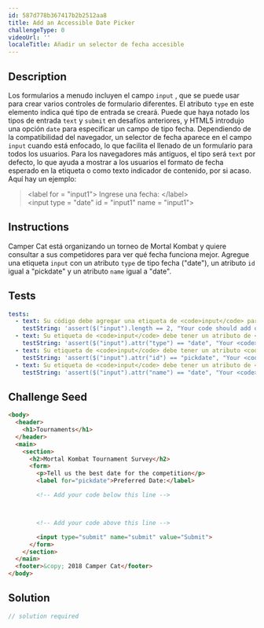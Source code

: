 ```yaml
---
id: 587d778b367417b2b2512aa8
title: Add an Accessible Date Picker
challengeType: 0
videoUrl: ''
localeTitle: Añadir un selector de fecha accesible
---
```


## Description
<section id="description"> Los formularios a menudo incluyen el campo <code>input</code> , que se puede usar para crear varios controles de formulario diferentes. El atributo <code>type</code> en este elemento indica qué tipo de entrada se creará. Puede que haya notado los tipos de entrada <code>text</code> y <code>submit</code> en desafíos anteriores, y HTML5 introdujo una opción <code>date</code> para especificar un campo de tipo fecha. Dependiendo de la compatibilidad del navegador, un selector de fecha aparece en el campo <code>input</code> cuando está enfocado, lo que facilita el llenado de un formulario para todos los usuarios. Para los navegadores más antiguos, el tipo será <code>text</code> por defecto, lo que ayuda a mostrar a los usuarios el formato de fecha esperado en la etiqueta o como texto indicador de contenido, por si acaso. Aquí hay un ejemplo: <blockquote> &lt;label for = &quot;input1&quot;&gt; Ingrese una fecha: &lt;/label&gt; <br> &lt;input type = &quot;date&quot; id = &quot;input1&quot; name = &quot;input1&quot;&gt; <br></blockquote></section>

## Instructions
<section id="instructions"> Camper Cat está organizando un torneo de Mortal Kombat y quiere consultar a sus competidores para ver qué fecha funciona mejor. Agregue una etiqueta <code>input</code> con un atributo <code>type</code> de tipo fecha (&quot;date&quot;), un atributo <code>id</code> igual a &quot;pickdate&quot; y un atributo <code>name</code> igual a  &quot;date&quot;. </section>

## Tests
<section id='tests'>

```yml
tests:
  - text: Su código debe agregar una etiqueta de <code>input</code> para el campo selector de fecha.
    testString: 'assert($("input").length == 2, "Your code should add one <code>input</code> tag for the date selector field.");'
  - text: Su etiqueta de <code>input</code> debe tener un atributo de <code>type</code> con un valor de fecha.
    testString: 'assert($("input").attr("type") == "date", "Your <code>input</code> tag should have a <code>type</code> attribute with a value of date.");'
  - text: Su etiqueta de <code>input</code> debe tener un atributo <code>id</code> con un valor de pickdate.
    testString: 'assert($("input").attr("id") == "pickdate", "Your <code>input</code> tag should have an <code>id</code> attribute with a value of pickdate.");'
  - text: Su etiqueta de <code>input</code> debe tener un atributo de <code>name</code> con un valor de fecha.
    testString: 'assert($("input").attr("name") == "date", "Your <code>input</code> tag should have a <code>name</code> attribute with a value of date.");'

```

</section>

## Challenge Seed
<section id='challengeSeed'>

<div id='html-seed'>

```html
<body>
  <header>
    <h1>Tournaments</h1>
  </header>
  <main>
    <section>
      <h2>Mortal Kombat Tournament Survey</h2>
      <form>
        <p>Tell us the best date for the competition</p>
        <label for="pickdate">Preferred Date:</label>

        <!-- Add your code below this line -->



        <!-- Add your code above this line -->

        <input type="submit" name="submit" value="Submit">
      </form>
    </section>
  </main>
  <footer>&copy; 2018 Camper Cat</footer>
</body>

```

</div>



</section>

## Solution
<section id='solution'>

```js
// solution required
```
</section>
